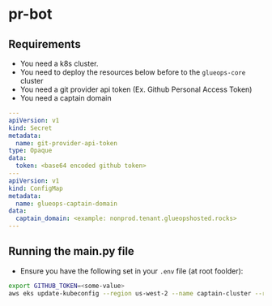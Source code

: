 # pr-bot

## Requirements

- You need a k8s cluster.
- You need to deploy the resources below before to the `glueops-core` cluster
- You need a git provider api token (Ex. Github Personal Access Token)
- You need a captain domain
  
```yaml
---
apiVersion: v1
kind: Secret
metadata:
  name: git-provider-api-token
type: Opaque
data:
  token: <base64 encoded github token>
---
apiVersion: v1
kind: ConfigMap
metadata:
  name: glueops-captain-domain
data:
  captain_domain: <example: nonprod.tenant.glueopshosted.rocks>
---
```

## Running the main.py file

- Ensure you have the following set in your ```.env``` file (at root foolder):

```bash
export GITHUB_TOKEN=<some-value>
aws eks update-kubeconfig --region us-west-2 --name captain-cluster --role-arn arn:aws:iam::<some-value>:role/captain-role
```
